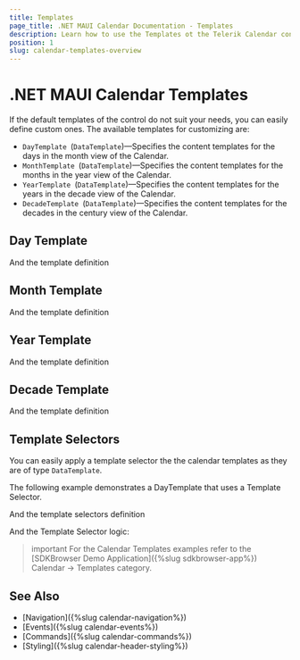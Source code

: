 ```yaml
---
title: Templates
page_title: .NET MAUI Calendar Documentation - Templates
description: Learn how to use the Templates ot the Telerik Calendar control for .NET MAUI.
position: 1
slug: calendar-templates-overview
---
```


# .NET MAUI Calendar Templates

If the default templates of the control do not suit your needs, you can easily define custom ones. The available templates for customizing are:

* `DayTemplate `(`DataTemplate`)&mdash;Specifies the content templates for the days in the month view of the Calendar.
* `MonthTemplate `(`DataTemplate`)&mdash;Specifies the content templates for the months in the year view of the Calendar.
* `YearTemplate `(`DataTemplate`)&mdash;Specifies the content templates for the years in the decade view of the Calendar.
* `DecadeTemplate `(`DataTemplate`)&mdash;Specifies the content templates for the decades in the century view of the Calendar.

## Day Template

<snippet id='calendar-templates-daytemplate-usage'/>

And the template definition

<snippet id='calendar-templates-daytemplate-definition'/>

## Month Template

<snippet id='calendar-templates-monthtemplate-usage'/>

And the template definition

<snippet id='calendar-templates-monthtemplate-definition'/>

## Year Template

<snippet id='calendar-templates-yeartemplate-usage'/>

And the template definition

<snippet id='calendar-templates-yeartemplate-definition'/>

## Decade Template

<snippet id='calendar-templates-decadetemplate-usage'/>

And the template definition

<snippet id='calendar-templates-decadetemplate-definition'/>

## Template Selectors

You can easily apply a template selector the the calendar templates as they are of type `DataTemplate`. 

The following example demonstrates a DayTemplate that uses a Template Selector.

<snippet id='calendar-templates-templateselector-usage'/>

And the template selectors definition

<snippet id='calendar-templates-templateselector-definition'/>

And the Template Selector logic:

<snippet id='calendar-templates-custom-templateselector'/>

>important For the Calendar Templates examples refer to the [SDKBrowser Demo Application]({%slug sdkbrowser-app%}) Calendar -> Templates category.

## See Also

- [Navigation]({%slug calendar-navigation%})
- [Events]({%slug calendar-events%})
- [Commands]({%slug calendar-commands%})
- [Styling]({%slug calendar-header-styling%})
